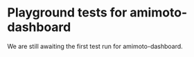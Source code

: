 # Playground tests for amimoto-dashboard
We are still awaiting the first test run for amimoto-dashboard.
